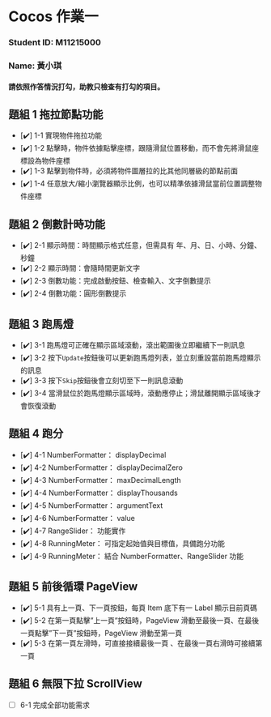 # Cocos 作業一

### Student ID: M11215000

### Name: 黃小琪

#### 請依照作答情況打勾，助教只檢查有打勾的項目。

## 題組 1 拖拉節點功能

-   [✔️] 1-1 實現物件拖拉功能
-   [✔️] 1-2 點擊時，物件依據點擊座標，跟隨滑鼠位置移動，而不會先將滑鼠座標設為物件座標
-   [✔️] 1-3 點擊到物件時，必須將物件圖層拉的比其他同層級的節點前面
-   [️✔️] 1-4 任意放大/縮小瀏覽器顯示比例，也可以精準依據滑鼠當前位置調整物件座標

## 題組 2 倒數計時功能

-   [✔️] 2-1 顯示時間：時間顯示格式任意，但需具有 年、月、日、小時、分鐘、秒鐘
-   [✔️] 2-2 顯示時間：會隨時間更新文字
-   [✔️] 2-3 倒數功能：完成啟動按鈕、檢查輸入、文字倒數提示
-   [✔️] 2-4 倒數功能：圓形倒數提示

## 題組 3 跑馬燈

-   [✔️] 3-1 跑馬燈可正確在顯示區域滾動，滾出範圍後立即繼續下一則訊息
-   [✔️] 3-2 按下`Update`按鈕後可以更新跑馬燈列表，並立刻重設當前跑馬燈顯示的訊息
-   [✔️] 3-3 按下`Skip`按鈕後會立刻切至下一則訊息滾動
-   [✔️] 3-4 當滑鼠位於跑馬燈顯示區域時，滾動應停止；滑鼠離開顯示區域後才會恢復滾動

## 題組 4 跑分

-   [✔️] 4-1 NumberFormatter： displayDecimal
-   [✔️] 4-2 NumberFormatter： displayDecimalZero
-   [✔️] 4-3 NumberFormatter： maxDecimalLength
-   [✔️] 4-4 NumberFormatter： displayThousands
-   [✔️] 4-5 NumberFormatter： argumentText
-   [✔️] 4-6 NumberFormatter： value
-   [✔️] 4-7 RangeSlider： 功能實作
-   [✔️] 4-8 RunningMeter： 可指定起始值與目標值，具備跑分功能
-   [✔️] 4-9 RunningMeter： 結合 NumberFormatter、RangeSlider 功能

## 題組 5 前後循環 PageView

-   [✔️] 5-1 具有上一頁、下一頁按鈕，每頁 Item 底下有一 Label 顯示目前頁碼
-   [✔️] 5-2 在第一頁點擊”上一頁”按鈕時，PageView 滑動至最後一頁、在最後一頁點擊”下一頁”按鈕時，PageView 滑動至第一頁
-   [✔️] 5-3 在第一頁左滑時，可直接接續最後一頁 、在最後一頁右滑時可接續第一頁

## 題組 6 無限下拉 ScrollView

-   [ ] 6-1 完成全部功能需求
